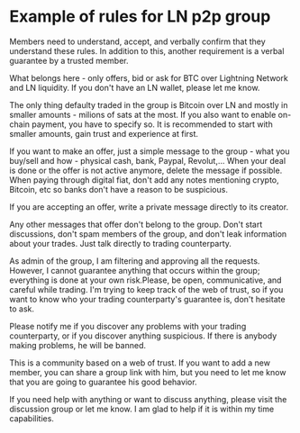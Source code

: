 # Example of rules for LN p2p group

Members need to understand, accept, and verbally confirm that they understand these rules. In addition to this, another requirement is a verbal guarantee by a trusted member.

What belongs here - only offers, bid or ask for BTC over Lightning Network and LN liquidity. If you don't have an LN wallet, please let me know.


The only thing defaulty traded in the group is Bitcoin over LN and mostly in smaller amounts - milions of sats at the most. If you also want to enable on-chain payment, you have to specify so. It is recommended to start with smaller amounts, gain trust and experience at first.


If you want to make an offer, just a simple message to the group - what you buy/sell and how - physical cash, bank, Paypal, Revolut,... When your deal is done or the offer is not active anymore, delete the message if possible. When paying through digital fiat, don't add any notes mentioning crypto, Bitcoin, etc so banks don't have a reason to be suspicious.


If you are accepting an offer, write a private message directly to its creator.

Any other messages that offer don't belong to the group. Don't start discussions, don't spam members of the group, and don't leak information about your trades. Just talk directly to trading counterparty.


As admin of the group, I am filtering and approving all the requests. However, I cannot guarantee anything that occurs within the group; everything is done at your own risk.Please, be open, communicative, and careful while trading. I'm trying to keep track of the web of trust, so if you want to know who your trading counterparty's guarantee is, don't hesitate to ask.


Please notify me if you discover any problems with your trading counterparty, or if you discover anything suspicious. If there is anybody making problems, he will be banned.


This is a community based on a web of trust. If you want to add a new member, you can share a group link with him, but you need to let me know that you are going to guarantee his good behavior.


If you need help with anything or want to discuss anything, please visit the discussion group <link> or let me know. I am glad to help if it is within my time capabilities.



